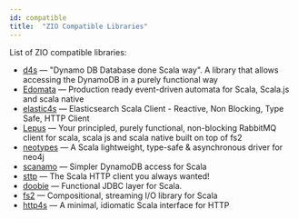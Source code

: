 ```yaml
---
id: compatible 
title:  "ZIO Compatible Libraries"
---
```


List of ZIO compatible libraries:

- [d4s](https://github.com/PlayQ/d4s) — "Dynamo DB Database done Scala way". A library that allows accessing the DynamoDB in a purely functional way
- [Edomata](https://github.com/hnaderi/edomata) — Production ready event-driven automata for Scala, Scala.js and scala native
- [elastic4s](https://github.com/sksamuel/elastic4s) — Elasticsearch Scala Client - Reactive, Non Blocking, Type Safe, HTTP Client
- [Lepus](https://github.com/hnaderi/lepus) — Your principled, purely functional, non-blocking RabbitMQ client for scala, scala js and scala native built on top of fs2
- [neotypes](https://github.com/neotypes/neotypes) — A Scala lightweight, type-safe & asynchronous driver for neo4j
- [scanamo](https://github.com/scanamo/scanamo) — Simpler DynamoDB access for Scala
- [sttp](https://github.com/softwaremill/sttp) — The Scala HTTP client you always wanted!
- [doobie](https://github.com/tpolecat/doobie) — Functional JDBC layer for Scala.
- [fs2](https://github.com/typelevel/fs2) — Compositional, streaming I/O library for Scala
- [http4s](https://github.com/http4s/http4s) — A minimal, idiomatic Scala interface for HTTP
